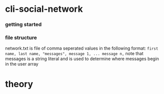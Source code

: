 # cli-social-network

### getting started

### file structure
network.txt is file of comma seperated values in the following format:
`first name, last name, "messages", message 1, ... message n,`
note that messages is a string literal and is used to determine where messages begin in the user array


# theory
